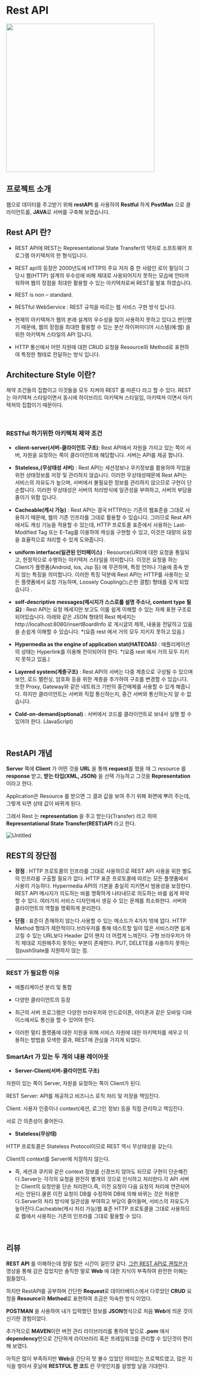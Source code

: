 # Rest API

<code><img height="400"
src = https://github.com/siilver94/rest-api/assets/57824945/448847d4-c068-42c4-b99b-c1fbf0f8347b></code>

## 프로젝트 소개

웹으로 데이터를 주고받기 위해 **restAPI** 를 사용하여 **Restful** 하게 **PostMan** 으로 클라이언트를, **JAVA**로 서버를 구축해 보겠습니다.

## Rest API 란?


- REST API에 REST는 Representational State Transfer의 약자로 소프트웨어 프로그램 아키텍처의 한 형식입니다.

- REST api의 등장은 2000년도에 HTTP의 주요 저자 중 한 사람인 로이 필딩이 그 당시 웹(HTTP) 설계의 우수성에 비해 제대로 사용되어지지 못하는 모습에 안타까워하며 웹의 장점을 최대한 활용할 수 있는 아키텍처로써 REST를 발표 하였습니다.

- REST is non – standard.

- RESTful WebService : REST 규칙을 따르는 웹 서비스 구현 방식 입니다.

- 현재의 아키텍쳐가 웹의 본래 설계의 우수성을 많이 사용하지 못하고 있다고 판단했기 때문에, 웹의 장점을 최대한 활용할 수 있는 분산 하이퍼미디어 시스템(예:웹) 을 위한 아키텍쳐 스타일의 API 입니다.

- HTTP 통신에서 어떤 자원에 대한 CRUD 요청을 Resource와 Method로 표현하여 특정한 형태로 전달하는 방식 입니다.

## Architecture Style 이란?

제약 조건들의 집합이고 이것들을 모두 지켜야 REST 를 따른다 라고 할 수 있다.
REST 는 아키텍쳐 스타일이면서 동시에 하이브리드 아키텍쳐 스타일임, 아키텍쳐 이면서 아키텍쳐의 집합이기 때문이다.

<br/>

### RESTful 하기위한 아키텍쳐 제약 조건

- **client-server(서버-클라이언트 구조)**: Rest API에서 자원을 가지고 있는 쪽이 서버, 자원을 요청하는 쪽이 클라이언트에 해당합니다. 서버는 API를 제공 합니다.

- **Stateless,(무상태성 서버)** : Rest API는 세션정보나 쿠키정보를 활용하여 작업을 위한 상태정보를 저장 및 관리하지 않습니다. 이러한 무상태성때문에 Rest API는 서비스의 자유도가 높으며, 서버에서 불필요한 정보를 관리하지 않으므로 구현이 단순합니다. 이러한 무상태성은 서버의 처리방식에 일관성을 부여하고, 서버의 부담을 줄이기 위함 입니다.

- **Cacheable(캐시 가능)** : Rest API는 결국 HTTP라는 기존의 웹표준을 그대로 사용하기 때문에, 웹의 기존 인프라를 그대로 활용할 수 있습니다. 그러므로 Rest API에서도 캐싱 기능을 적용할 수 있는데, HTTP 프로토콜 표준에서 사용하는 Last-Modified Tag 또는 E-Tag를 이용하여 캐싱을 구현할 수 있고, 이것은 대량의 요청을 효율적으로 처리할 수 있게 도와줍니다.

- **uniform interface(일관된 인터페이스)** :  Resource(URI)에 대한 요청을 통일되고, 한정적으로 수행하는 아키텍처 스타일을 의미합니다. 이것은 요청을 하는 Client가 플랫폼(Android, Ios, Jsp 등) 에 무관하며, 특정 언어나 기술에 종속 받지 않는 특징을 의미합니다. 이러한 특징 덕분에 Rest API는 HTTP를 사용하는 모든 플랫폼에서 요청 가능하며, Loosely Coupling(느슨한 결함) 형태를 갖게 되었습니다 .

- **self-descriptive messages(메시지가 스스로를 설명 주소나, content type 필요)** : Rest API는 요청 메세지만 보고도 이를 쉽게 이해할 수 있는 자체 표현 구조로 되어있습니다. 아래와 같은 JSON 형태의 Rest 메세지는 http://localhost:8080/insertBoardInfo 로 게시글의 제목, 내용을 전달하고 있음을 손쉽게 이해할 수 있습니다.   *(요즘 rest 에서 거의 모두 지키지 못하고 있음.)

- **Hypermedia as the engine of application stat(HATEOAS)** : 애플리케이션의 상태는 Hyperlink를 이용해 전이되어야 한다.  *(요즘 rest 에서 거의 모두 지키지 못하고 있음.)

- **Layered system(계층구조)** : Rest API의 서버는 다중 계층으로 구성될 수 있으며 보안, 로드 밸런싱, 암호화 등을 위한 계층을 추가하여 구조를 변경할 수 있습니다. 또한 Proxy, Gateway와 같은 네트워크 기반의 중간매체를 사용할 수 있게 해줍니다. 하지만 클라이언트는 서버와 직접 통신하는지, 중간 서버와 통신하는지 알 수 없습니다.

- **Cold-on-demand(optional)** : 서버에서 코드를 클라이언트로 보내서 실행 할 수 있어야 한다. (JavaScript)


<br/>


## RestAPI 개념


**Server** 쪽에 **Client** 가 어떤 것을 **URL** 을 통해 **request**를  했을 때 그 resource 를 **response** 받고, **받는 타입(XML, JSON)** 을 선택 가능하고 그것을 **Representation** 이라고 한다.

Application은 Resource 를 받으면 그 결과 값을 보여 주기 위해 화면에 뿌려 주는데, 그렇게 되면 상태 값이 바뀌게 된다.

그래서 Rest 는 **representation** 을 주고 받는다(Transfer) 
라고 하여 **Representational State Transfer(REST)API** 라고 한다.


![Untitled](https://user-images.githubusercontent.com/57824945/76495089-85648800-6479-11ea-9e21-f869fdbc1097.png)

### 
### 
## REST의 장단점

- **장점** : HTTP 프로토콜의 인프라를 그대로 사용하므로 REST API 사용을 위한 별도의 인프라를 구출할 필요가 없다. HTTP 표준 프로토콜에 따르는 모든 플랫폼에서 사용이 가능하다. Hypermedia API의 기본을 충실히 지키면서 범용성을 보장한다. REST API 메시지가 의도하는 바를 명확하게 나타내므로 의도하는 바를 쉽게 파악할 수 있다. 여러가지 서비스 디자인에서 생길 수 있는 문제를 최소화한다. 서버와 클라이언트의 역할을 명확하게 분리한다.


- **단점** : 표준이 존재하지 않는다.사용할 수 있는 메소드가 4가지 밖에 없다. HTTP Method 형태가 제한적이다.브라우저를 통해 테스트할 일이 많은 서비스라면 쉽게 고칠 수 있는 URL보다 Header 값이 왠지 더 어렵게 느껴진다. 구형 브라우저가 아직 제대로 지원해주지 못하는 부분이 존재한다. PUT, DELETE를 사용하지 못하는 점pushState를 지원하지 않는 점.

---

### REST 가 필요한 이유

- 애플리케이션 분리 및 통합

- 다양한 클라이언트의 등장

- 최근의 서버 프로그램은 다양한 브라우저와 안드로이폰, 아이폰과 같은 모바일
디바이스에서도 통신을 할 수 있어야 한다.

- 이러한 멀티 플랫폼에 대한 지원을 위해 서비스 자원에 대한 아키텍처를 세우고
이용하는 방법을 모색한 결과, REST에 관심을 가지게 되었다.

### SmartArt 가 있는 두 개의 내용 레이아웃

- **Server-Client(서버-클라이언트 구조)**

자원이 있는 쪽이 Server, 자원을 요청하는 쪽이 Client가 된다.

REST Server: API를 제공하고 비즈니스 로직 처리 및 저장을 책임진다.

Client: 사용자 인증이나 context(세션, 로그인 정보) 등을 직접 관리하고 책임진다.

서로 간 의존성이 줄어든다.

- **Stateless(무상태)**

HTTP 프로토콜은 Stateless Protocol이므로 REST 역시 무상태성을 갖는다.

Client의 context를 Server에 저장하지 않는다.

- 즉, 세션과 쿠키와 같은 context 정보를 신경쓰지 않아도 되므로 구현이
단순해진다.Server는 각각의 요청을 완전히 별개의 것으로 인식하고 처리한다.각
API 서버는 Client의 요청만을 단순 처리한다.즉, 이전 요청이 다음 요청의 처리에
연관되어서는 안된다.물론 이전 요청이 DB를 수정하여 DB에 의해 바뀌는 것은
허용한다.Server의 처리 방식에 일관성을 부여하고 부담이 줄어들며, 서비스의
자유도가 높아진다.Cacheable(캐시 처리 가능)웹 표준 HTTP 프로토콜을 그대로
사용하므로 웹에서 사용하는 기존의 인프라를 그대로 활용할 수 있다.


<br/>


## 리뷰

**REST API** 를 이해하는데 정말 많은 시간이 걸린것 같다.
[그런 REST API로 괜찮은가](https://www.youtube.com/watch?v=RP_f5dMoHFc) 영상을 통해 감은 잡았지만 솔직한 말로
**Web** 에 대한 지식이 부족하여 완전한 이해는 힘들었다.

하지만 RestAPI를 공부하며 간단한 **Request**로 데이터베이스에서 다루었던 **CRUD** 요청을 **Resource**와 **Method**로 표현하여
조금은 익숙한 방식 이었다.

**POSTMAN** 을 사용하여 내가 입력했던 정보를 **JSON**형식으로 처음 **Web**에 띄운 것이 신기한 경험이었다.

추가적으로 **MAVEN**이란 버전 관리 라이브러리를 통하여 앞으로 **.pom** 에서 **dependency**만으로 간단하게 라이브러리 혹은 프레임워크를 관리할 수 있단것이 편리해 보였다.

아직은 많이 부족하지만 **Web**을 간단히 맛 볼수 있었던 의미있는 프로젝트였고, 많은 지식을 쌓아서 훗날에 **RESTFUL 한 코드** 란 
무엇인지를 설명할  날을 기대한다.
